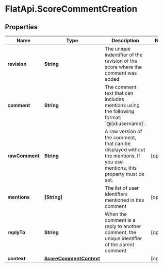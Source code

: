 # FlatApi.ScoreCommentCreation

## Properties
Name | Type | Description | Notes
------------ | ------------- | ------------- | -------------
**revision** | **String** | The unique indentifier of the revision of the score where the comment was added  | 
**comment** | **String** | The comment text that can includes mentions using the following format: &#x60;@[id:username]&#x60;.  | 
**rawComment** | **String** | A raw version of the comment, that can be displayed without the mentions. If you use mentions, this property must be set.  | [optional] 
**mentions** | **[String]** | The list of user identifiers mentioned in this comment | [optional] 
**replyTo** | **String** | When the comment is a reply to another comment, the unique identifier of the parent comment  | [optional] 
**context** | [**ScoreCommentContext**](ScoreCommentContext.md) |  | [optional] 


